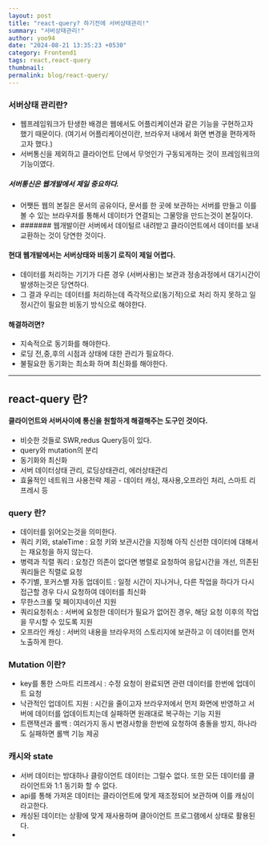 ```yaml
---
layout: post
title: "react-query? 하기전에 서버상태관리!"
summary: "서버상태관리!"
author: yoo94
date: "2024-08-21 13:35:23 +0530"
category: Frontend1
tags: react,react-query
thumbnail:
permalink: blog/react-query/
---
```


### 서버상태 관리란?

- 웹프레임워크가 탄생한 배경은 웹에서도 어플리케이션과 같은 기능을 구현하고자 했기 때문이다. (여기서 어플리케이션이란, 브라우저 내에서
  화면 변경을 편하게하고자 했다.)
- 서버통신을 제외하고 클라이언트 단에서 무엇인가 구동되게하는 것이 프레임워크의 기능이였다.

##### 서버통신은 웹개발에서 제일 중요하다.

- 어쨋든 웹의 본질은 문서의 공유이다, 문서를 한 곳에 보관하는 서버를 만들고 이를 볼 수 있는 브라우저를 통해서 데이터가 연결되는
  그물망을 만드는것이 본질이다.
- ####### 웹개발이란 서버에서 데이털르 내려받고 클라이언트에서 데이터를 보내 교환하는 것이 당연한 것이다.

#### 현대 웹개발에서는 서버상태와 비동기 로직이 제일 어렵다.

- 데이터를 처리하는 기기가 다른 경우 (서버사용)는 보관과 정송과정에서 대기시간이 발생하는것은 당연하다.
- 그 결과 우리는 데이터를 처리하는데 즉각적으로(동기적)으로 처리 하지 못하고 일정시간이 필요한 비동기 방식으로 해야한다.

#### 해결하려면?

- 지속적으로 동기화를 해야한다.
- 로딩 전,중,후의 시점과 상태에 대한 관리가 필요하다.
- 불필요한 동기화는 최소화 하며 최신화를 해야한다.

---

## react-query 란?

#### 클라이언트와 서버사이에 통신을 원할하게 해결해주는 도구인 것이다.

- 비슷한 것들로 SWR,redus Query등이 있다.
- query와 mutation의 분리
- 동기화와 최신화
- 서버 데이터상태 관리, 로딩상태관리, 에러상태관리
- 효율적인 네트워크 사용전략 제공 - 데이터 캐싱, 재사용,오프라인 처리, 스마트 리프레시 등

### query 란?

- 데이터를 읽어오는것을 의미한다.
- 쿼리 키와, staleTime : 요청 키와 보관시간을 지정해 아직 신선한 데이터에 대해서는 재요청을 하지 않는다.
- 병력과 직렬 쿼리 : 요청간 의존이 없다면 병렬로 요청하여 응답시간을 개선, 의존된 쿼리들은 직렬로 요청
- 주기별, 포커스별 자동 업데이트 : 일정 시간이 지나거나, 다른 작업을 하다가 다시 접근할 경우 다시 요청하여 데이터를 최신화
- 무한스크롤 및 페이지네이션 지원
- 쿼리요청취소 : 서버에 요청한 데이터가 필요가 없어진 경우, 해당 요청 이후의 작업을 무시할 수 있도록 지원
- 오프라인 캐싱 : 서버의 내용을 브라우저의 스토리지에 보관하고 이 데이터를 먼저 노출하게 한다.

### Mutation 이란?

- key를 통한 스마트 리프레시 : 수정 요청이 완료되면 관련 데이터를 한번에 업데이트 요청
- 낙관적인 업데이트 지원 : 시간을 줄이고자 브라우저에서 먼저 화면에 반영하고 서버에 데이터를 업데이트치는데 실패하면 원래대로 복구하는 기능 지원
- 트랜잭션과 롤백 : 여러가지 동시 변경사항을 한번에 요청하여 충돌을 방지, 하나라도 실패하면 롤백 기능 제공

### 캐시와 state

- 서버 데이터는 방대하나 클랑이언트 데이터는 그럴수 없다. 또한 모든 데이터를 클라이언트와 1:1 동기화 할 수 없다.
- api를 통해 가져온 데이터는 클라이언트에 맞게 재조정되어 보관하며 이를 캐싱이라고한다.
- 캐싱된 데이터는 상황에 맞게 재사용하며 클아이언트 프로그램에서 상태로 활용된다.
-
